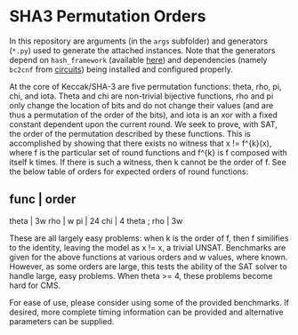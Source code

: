 # SHA3 Permutation Orders

In this repository are arguments (in the `args` subfolder) and generators (`*.py`) used to generate
the attached instances. Note that the generators depend on `hash_framework` (available
[here](https://github.com/cipherboy/hash_framework)) and dependencies (namely `bc2cnf` from
[circuits](https://users.ics.aalto.fi/tjunttil/circuits)) being installed and configured properly.

At the core of Keccak/SHA-3 are five permutation functions: theta, rho, pi, chi, and iota. Theta and
chi are non-trivial bijective functions, rho and pi only change the location of bits and do not
change their values (and are thus a permutation of the order of the bits), and iota is an xor with a
fixed constant dependent upon the current round. We seek to prove, with SAT, the order of the
permutation described by these functions. This is accomplished by showing that there exists no witness
that x != f^{k}(x), where f is the particular set of round functions and f^{k} is f composed with
itself k times. If there is such a witness, then k cannot be the order of f. See the below table of
orders for expected orders of round functions:

func        | order
-------------------
theta       | 3w
rho         | w
pi          | 24
chi         | 4
theta ; rho | 3w

These are all largely easy problems: when k is the order of f, then f similifies to the identity,
leaving the model as x != x, a trivial UNSAT. Benchmarks are given for the above functions at
various orders and w values, where known. However, as some orders are large, this tests the
ability of the SAT solver to handle large, easy problems. When theta >= 4, these problems
become hard for CMS.

For ease of use, please consider using some of the provided benchmarks. If desired, more complete timing
information can be provided and alternative parameters can be supplied.
